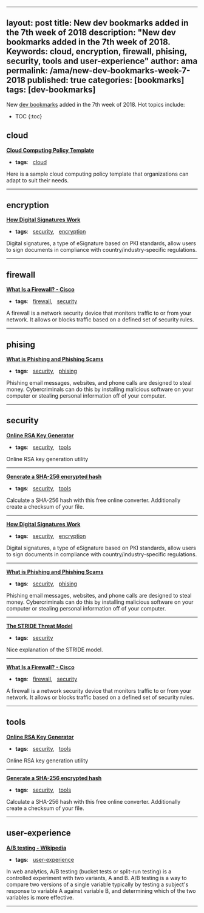 


---
layout: post
title: New dev bookmarks added in the 7th week of 2018
description: "New dev bookmarks added in the 7th week of 2018. Keywords: cloud, encryption, firewall, phising, security, tools and user-experience"
author: ama
permalink: /ama/new-dev-bookmarks-week-7-2018
published: true
categories: [bookmarks]
tags: [dev-bookmarks]
---
New [dev bookmarks](https://www.bookmarks.dev) added in the 7th week of 2018. Hot topics include:

* TOC
{:toc}

<!--more-->

## cloud

**[Cloud Computing Policy Template](http://www.itmanagerdaily.com/cloud-computing-policy-template/)**

  * **tags**: &nbsp; [cloud](https://www.bookmarks.dev/search?q=[cloud])

Here is a sample cloud computing policy template that organizations can adapt to suit their needs.

<hr>


## encryption

**[How Digital Signatures Work](https://www.docusign.com/how-it-works/electronic-signature/digital-signature/digital-signature-faq)**

  * **tags**: &nbsp; [security](https://www.bookmarks.dev/search?q=[security]), &nbsp; [encryption](https://www.bookmarks.dev/search?q=[encryption])

Digital signatures, a type of eSignature based on PKI standards, allow users to sign documents in compliance with country/industry-specific regulations.

<hr>


## firewall

**[What Is a Firewall? - Cisco](https://www.cisco.com/c/en/us/products/security/firewalls/what-is-a-firewall.html)**

  * **tags**: &nbsp; [firewall](https://www.bookmarks.dev/search?q=[firewall]), &nbsp; [security](https://www.bookmarks.dev/search?q=[security])

A firewall is a network security device that monitors traffic to or from your network. It allows or blocks traffic based on a defined set of security rules.

<hr>


## phising

**[What is Phishing and Phishing Scams](https://www.microsoft.com/en-us/safety/online-privacy/phishing-symptoms.aspx)**

  * **tags**: &nbsp; [security](https://www.bookmarks.dev/search?q=[security]), &nbsp; [phising](https://www.bookmarks.dev/search?q=[phising])

Phishing email messages, websites, and phone calls are designed to steal money. Cybercriminals can do this by installing malicious software on your computer or stealing personal information off of your computer.

<hr>


## security

**[Online RSA Key Generator](http://travistidwell.com/jsencrypt/demo/)**

  * **tags**: &nbsp; [security](https://www.bookmarks.dev/search?q=[security]), &nbsp; [tools](https://www.bookmarks.dev/search?q=[tools])

Online RSA key generation utility

<hr>

**[Generate a SHA-256 encrypted hash](https://hash.online-convert.com/sha256-generator)**

  * **tags**: &nbsp; [security](https://www.bookmarks.dev/search?q=[security]), &nbsp; [tools](https://www.bookmarks.dev/search?q=[tools])

Calculate a SHA-256 hash with this free online converter. Additionally create a checksum of your file.

<hr>

**[How Digital Signatures Work](https://www.docusign.com/how-it-works/electronic-signature/digital-signature/digital-signature-faq)**

  * **tags**: &nbsp; [security](https://www.bookmarks.dev/search?q=[security]), &nbsp; [encryption](https://www.bookmarks.dev/search?q=[encryption])

Digital signatures, a type of eSignature based on PKI standards, allow users to sign documents in compliance with country/industry-specific regulations.

<hr>

**[What is Phishing and Phishing Scams](https://www.microsoft.com/en-us/safety/online-privacy/phishing-symptoms.aspx)**

  * **tags**: &nbsp; [security](https://www.bookmarks.dev/search?q=[security]), &nbsp; [phising](https://www.bookmarks.dev/search?q=[phising])

Phishing email messages, websites, and phone calls are designed to steal money. Cybercriminals can do this by installing malicious software on your computer or stealing personal information off of your computer.

<hr>

**[The STRIDE Threat Model](https://msdn.microsoft.com/en-us/library/ee823878(v=cs.20).aspx)**

  * **tags**: &nbsp; [security](https://www.bookmarks.dev/search?q=[security])

Nice explanation of the STRIDE model.

<hr>

**[What Is a Firewall? - Cisco](https://www.cisco.com/c/en/us/products/security/firewalls/what-is-a-firewall.html)**

  * **tags**: &nbsp; [firewall](https://www.bookmarks.dev/search?q=[firewall]), &nbsp; [security](https://www.bookmarks.dev/search?q=[security])

A firewall is a network security device that monitors traffic to or from your network. It allows or blocks traffic based on a defined set of security rules.

<hr>


## tools

**[Online RSA Key Generator](http://travistidwell.com/jsencrypt/demo/)**

  * **tags**: &nbsp; [security](https://www.bookmarks.dev/search?q=[security]), &nbsp; [tools](https://www.bookmarks.dev/search?q=[tools])

Online RSA key generation utility

<hr>

**[Generate a SHA-256 encrypted hash](https://hash.online-convert.com/sha256-generator)**

  * **tags**: &nbsp; [security](https://www.bookmarks.dev/search?q=[security]), &nbsp; [tools](https://www.bookmarks.dev/search?q=[tools])

Calculate a SHA-256 hash with this free online converter. Additionally create a checksum of your file.

<hr>


## user-experience

**[A/B testing - Wikipedia](https://en.wikipedia.org/wiki/A/B_testing)**

  * **tags**: &nbsp; [user-experience](https://www.bookmarks.dev/search?q=[user-experience])

In web analytics, A/B testing (bucket tests or split-run testing) is a controlled experiment with two variants, A and B. A/B testing is a way to compare two versions of a single variable typically by testing a subject's response to variable A against variable B, and determining which of the two variables is more effective.

<hr>
